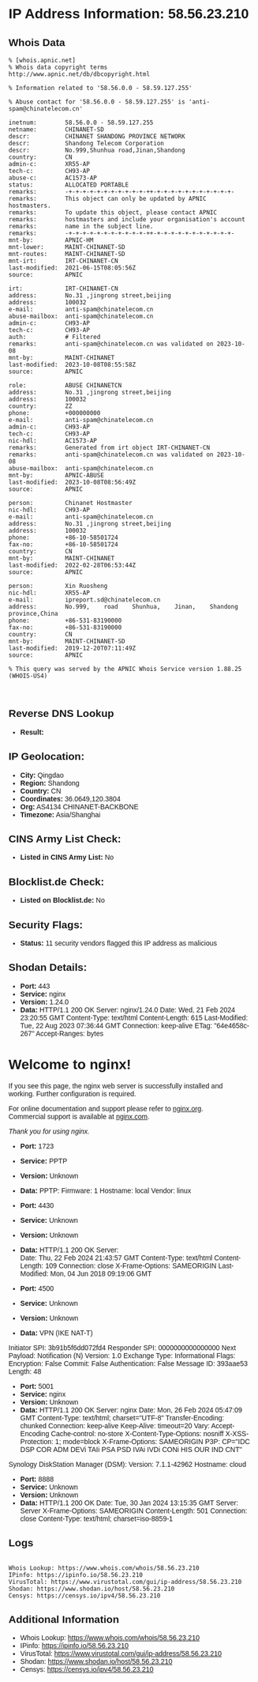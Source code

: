 # IP Address Information: 58.56.23.210

## Whois Data
```
% [whois.apnic.net]
% Whois data copyright terms    http://www.apnic.net/db/dbcopyright.html

% Information related to '58.56.0.0 - 58.59.127.255'

% Abuse contact for '58.56.0.0 - 58.59.127.255' is 'anti-spam@chinatelecom.cn'

inetnum:        58.56.0.0 - 58.59.127.255
netname:        CHINANET-SD
descr:          CHINANET SHANDONG PROVINCE NETWORK
descr:          Shandong Telecom Corporation
descr:          No.999,Shunhua road,Jinan,Shandong
country:        CN
admin-c:        XR55-AP
tech-c:         CH93-AP
abuse-c:        AC1573-AP
status:         ALLOCATED PORTABLE
remarks:        -+-+-+-+-+-+-+-+-+-+-+-++-+-+-+-+-+-+-+-+-+-+-+-
remarks:        This object can only be updated by APNIC hostmasters.
remarks:        To update this object, please contact APNIC
remarks:        hostmasters and include your organisation's account
remarks:        name in the subject line.
remarks:        -+-+-+-+-+-+-+-+-+-+-+-++-+-+-+-+-+-+-+-+-+-+-+-
mnt-by:         APNIC-HM
mnt-lower:      MAINT-CHINANET-SD
mnt-routes:     MAINT-CHINANET-SD
mnt-irt:        IRT-CHINANET-CN
last-modified:  2021-06-15T08:05:56Z
source:         APNIC

irt:            IRT-CHINANET-CN
address:        No.31 ,jingrong street,beijing
address:        100032
e-mail:         anti-spam@chinatelecom.cn
abuse-mailbox:  anti-spam@chinatelecom.cn
admin-c:        CH93-AP
tech-c:         CH93-AP
auth:           # Filtered
remarks:        anti-spam@chinatelecom.cn was validated on 2023-10-08
mnt-by:         MAINT-CHINANET
last-modified:  2023-10-08T08:55:58Z
source:         APNIC

role:           ABUSE CHINANETCN
address:        No.31 ,jingrong street,beijing
address:        100032
country:        ZZ
phone:          +000000000
e-mail:         anti-spam@chinatelecom.cn
admin-c:        CH93-AP
tech-c:         CH93-AP
nic-hdl:        AC1573-AP
remarks:        Generated from irt object IRT-CHINANET-CN
remarks:        anti-spam@chinatelecom.cn was validated on 2023-10-08
abuse-mailbox:  anti-spam@chinatelecom.cn
mnt-by:         APNIC-ABUSE
last-modified:  2023-10-08T08:56:49Z
source:         APNIC

person:         Chinanet Hostmaster
nic-hdl:        CH93-AP
e-mail:         anti-spam@chinatelecom.cn
address:        No.31 ,jingrong street,beijing
address:        100032
phone:          +86-10-58501724
fax-no:         +86-10-58501724
country:        CN
mnt-by:         MAINT-CHINANET
last-modified:  2022-02-28T06:53:44Z
source:         APNIC

person:         Xin Ruosheng
nic-hdl:        XR55-AP
e-mail:         ipreport.sd@chinatelecom.cn
address:        No.999,    road    Shunhua,    Jinan,    Shandong    province,China
phone:          +86-531-83190000
fax-no:         +86-531-83190000
country:        CN
mnt-by:         MAINT-CHINANET-SD
last-modified:  2019-12-20T07:11:49Z
source:         APNIC

% This query was served by the APNIC Whois Service version 1.88.25 (WHOIS-US4)



```
## Reverse DNS Lookup
- **Result:** 

## IP Geolocation:
- **City:** Qingdao
- **Region:** Shandong
- **Country:** CN
- **Coordinates:** 36.0649,120.3804
- **Org:** AS4134 CHINANET-BACKBONE
- **Timezone:** Asia/Shanghai

## CINS Army List Check:
- **Listed in CINS Army List:** 
No

## Blocklist.de Check:
- **Listed on Blocklist.de:** 
No

## Security Flags:
- **Status:** 11 security vendors flagged this IP address as malicious

## Shodan Details:
- **Port:** 443
- **Service:** nginx
- **Version:** 1.24.0
- **Data:** HTTP/1.1 200 OK
Server: nginx/1.24.0
Date: Wed, 21 Feb 2024 23:20:55 GMT
Content-Type: text/html
Content-Length: 615
Last-Modified: Tue, 22 Aug 2023 07:36:44 GMT
Connection: keep-alive
ETag: "64e4658c-267"
Accept-Ranges: bytes

<!DOCTYPE html>
<html>
<head>
<title>Welcome to nginx!</title>
<style>
html { color-scheme: light dark; }
body { width: 35em; margin: 0 auto;
font-family: Tahoma, Verdana, Arial, sans-serif; }
</style>
</head>
<body>
<h1>Welcome to nginx!</h1>
<p>If you see this page, the nginx web server is successfully installed and
working. Further configuration is required.</p>

<p>For online documentation and support please refer to
<a href="http://nginx.org/">nginx.org</a>.<br/>
Commercial support is available at
<a href="http://nginx.com/">nginx.com</a>.</p>

<p><em>Thank you for using nginx.</em></p>
</body>
</html>


- **Port:** 1723
- **Service:** PPTP
- **Version:** Unknown
- **Data:** PPTP:
  Firmware: 1
  Hostname: local
  Vendor: linux

- **Port:** 4430
- **Service:** Unknown
- **Version:** Unknown
- **Data:** HTTP/1.1 200 OK
Server:  
Date: Thu, 22 Feb 2024 21:43:57 GMT
Content-Type: text/html
Content-Length: 109
Connection: close
X-Frame-Options: SAMEORIGIN
Last-Modified: Mon, 04 Jun 2018 09:19:06 GMT



- **Port:** 4500
- **Service:** Unknown
- **Version:** Unknown
- **Data:** VPN (IKE NAT-T)

Initiator SPI: 3b91b5f6dd072fd4
Responder SPI: 0000000000000000
Next Payload: Notification (N)
Version: 1.0
Exchange Type: Informational
Flags:
    Encryption:     False
    Commit:         False
    Authentication: False
Message ID: 393aae53
Length: 48

- **Port:** 5001
- **Service:** nginx
- **Version:** Unknown
- **Data:** HTTP/1.1 200 OK
Server: nginx
Date: Mon, 26 Feb 2024 05:47:09 GMT
Content-Type: text/html; charset="UTF-8"
Transfer-Encoding: chunked
Connection: keep-alive
Keep-Alive: timeout=20
Vary: Accept-Encoding
Cache-control: no-store
X-Content-Type-Options: nosniff
X-XSS-Protection: 1; mode=block
X-Frame-Options: SAMEORIGIN
P3P: CP="IDC DSP COR ADM DEVi TAIi PSA PSD IVAi IVDi CONi HIS OUR IND CNT"


Synology DiskStation Manager (DSM):
  Version: 7.1.1-42962
  Hostname: cloud


- **Port:** 8888
- **Service:** Unknown
- **Version:** Unknown
- **Data:** HTTP/1.1 200 OK
Date: Tue, 30 Jan 2024 13:15:35 GMT
Server: Server
X-Frame-Options: SAMEORIGIN
Content-Length: 501
Connection: close
Content-Type: text/html; charset=iso-8859-1



## Logs
```

Whois Lookup: https://www.whois.com/whois/58.56.23.210
IPinfo: https://ipinfo.io/58.56.23.210
VirusTotal: https://www.virustotal.com/gui/ip-address/58.56.23.210
Shodan: https://www.shodan.io/host/58.56.23.210
Censys: https://censys.io/ipv4/58.56.23.210

```
## Additional Information
- Whois Lookup: https://www.whois.com/whois/58.56.23.210
- IPinfo: https://ipinfo.io/58.56.23.210
- VirusTotal: https://www.virustotal.com/gui/ip-address/58.56.23.210
- Shodan: https://www.shodan.io/host/58.56.23.210
- Censys: https://censys.io/ipv4/58.56.23.210

